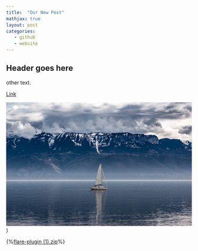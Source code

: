 ```yaml
---
title:  "Our New Post"
mathjax: true
layout: post
categories: 
   - github
   - website
---
```


## Header goes here

other text.

[Link]("https://childlanglab.com")

![title](/assets/boatImage.jpg))

{%[flare-plugin (1).zip](https://github.com/eliterose8/eliterose8.github.io/files/6881860/flare-plugin.1.zip)%}

